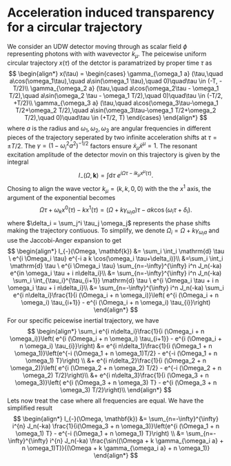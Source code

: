 # Acceleration induced transparency for a circular trajectory

We consider an UDW detector moving through as scalar field $\phi$ representing photons with with wavevector $k_{\mu}$. The peicewise uniform circular trajectory $x(\tau)$ of the detctor is paramatrized by proper time $\tau$ as 
$$
\begin{align*}
x(\tau) = 
\begin{cases}
\gamma_{\omega_1 a} (\tau,\quad a\cos(\omega_1\tau),\quad a\sin(\omega_1 \tau),\quad 0)\quad\tau \in (-T, -T/2)\\
\gamma_{\omega_2 a} (\tau,\quad a\cos(\omega_2\tau - \omega_1 T/2),\quad a\sin(\omega_2 \tau - \omega_1 T/2),\quad 0)\quad\tau \in (-T/2, +T/2)\\
\gamma_{\omega_3 a} (\tau,\quad a\cos(\omega_3\tau-\omega_1 T/2+\omega_2 T/2),\quad a\sin(\omega_3\tau-\omega_1 T/2+\omega_2 T/2),\quad 0)\quad\tau \in (+T/2, T)
\end{cases}
\end{align*}
$$
where $a$ is the radius and $\omega_1, \omega_2, \omega_3$ are angular frequencies in different pieces of the trajectory seperated by two infinite acceleration shifts at $\tau = \pm T/2$. The $\gamma = (1-\omega_{i}^2a^2)^{-1/2}$ factors ensure $\dot {x}_\mu \dot {x}^\mu = 1$. The resonant excitation amplitude of the detector movin on this trajectory is given by the integral
$$
I_{-}(\Omega, \mathbf{k})=\int \mathrm{d} \tau \ e^{i \Omega \tau - i k_\mu x^\mu(\tau)}.
$$
Chosing to align the wave vector $k_\mu = (k, k, 0, 0)$ with the the $x^1$ axis, the argument of the exponential becomes 
$$
 \Omega \tau + \omega_k x^0(\tau) - k x^1(\tau) = (\Omega + k \gamma_{\omega_i a}) \tau - a k \cos(\omega_i \tau + \delta_i). 
$$
where $\delta_i = \sum_j^i \tau_j \omega_j$ represents the phase shifts making the trajectory contiuous. 
To simplify, we denote $\Omega_i = \Omega + k \gamma_{\omega_i a}$ and use the Jaccobi-Anger expansion to get 
$$
\begin{align*}
I_{-}(\Omega, \mathbf{k}) &= \sum_i \int_i \mathrm{d} \tau \ e^{i \Omega_i \tau} e^{-i a k \cos(\omega_i \tau+\delta_i)}\\
&=\sum_i \int_i \mathrm{d} \tau \ e^{i \Omega_i \tau} \sum_{n=-\infty}^{\infty} i^n J_n(-ka) e^{in \omega_i \tau + i n\delta_i}\\
&=  \sum_{n=-\infty}^{\infty} i^n  J_n(-ka) \sum_i  \int_{\tau_i}^{\tau_{i+1}} \mathrm{d} \tau \  e^{i \Omega_i \tau + i n \omega_i \tau + i n\delta_i}\\
&= \sum_{n=-\infty}^{\infty} i^n  J_n(-ka) \sum_i e^{i n\delta_i}\frac{1}{i (\Omega_i +  n \omega_i)}\left( e^{i (\Omega_i +  n \omega_i) \tau_{i+1}} - e^{i (\Omega_i +  n \omega_i) \tau_{i}}\right) 
\end{align*}
$$
For our specific peicewise inertial trajectory, we have 
$$
\begin{align*}
\sum_i e^{i n\delta_i}\frac{1}{i (\Omega_i +  n \omega_i)}\left( e^{i (\Omega_i +  n \omega_i) \tau_{i+1}} - e^{i (\Omega_i +  n \omega_i) \tau_{i}}\right)  &= e^{i n\delta_1}\frac{1}{i (\Omega_1 +  n \omega_1)}\left(e^{-i (\Omega_1 +  n \omega_1)T/2} - e^{-i (\Omega_1 +  n \omega_1) T}\right) \\
&+ e^{i n\delta_2}\frac{1}{i (\Omega_2 +  n \omega_2)}\left( e^{i (\Omega_2 +  n \omega_2) T/2} - e^{-i (\Omega_2 +  n \omega_2) T/2}\right)\\
&+ e^{i n\delta_3}\frac{1}{i (\Omega_3 +  n \omega_3)}\left( e^{i (\Omega_3 +  n \omega_3) T} - e^{i (\Omega_3 +  n \omega_3) T/2}\right)\\
\end{align*}
$$
Lets now treat the case where all frequencies are equal. We have the simplified result 
$$
\begin{align*}
I_{-}(\Omega, \mathbf{k}) &= \sum_{n=-\infty}^{\infty} i^{n}  J_n(-ka) \frac{1}{i(\Omega_3 +  n \omega_3)}\left(e^{i (\Omega_1 +  n \omega_1) T} - e^{-i (\Omega_1 +  n \omega_1) T}\right)
\\
&= \sum_{n=-\infty}^{\infty} i^{n}  J_n(-ka) \frac{\sin((\Omega + k \gamma_{\omega_i a} + n \omega_1)T)}{(\Omega + k \gamma_{\omega_i a} +  n \omega_1)}
\end{align*}
$$
